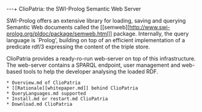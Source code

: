 ---+ ClioPatria: the SWI-Prolog Semantic Web Server

SWI-Prolog offers an extensive library for loading, saving and querying
Semantic Web documents called the
[[semweb][http://www.swi-prolog.org/pldoc/package/semweb.html]] package.
Internally, the query language is `Prolog', building on top of an
efficient implementation of a predicate rdf/3 expressing the content of
the triple store.

ClioPatria provides a ready-ro-run web-server on top of this
infrastructure. The web-server contains a SPARQL endpoint, user
management and web-based tools to help the developer analysing the
loaded RDF.

    * Overview.md of ClioPatria
    * [[Rationale][whitepaper.md]] behind ClioPatria
    * QueryLanguages.md supported
    * Install.md or restart.md ClioPatria
    * Download.md ClioPatria
